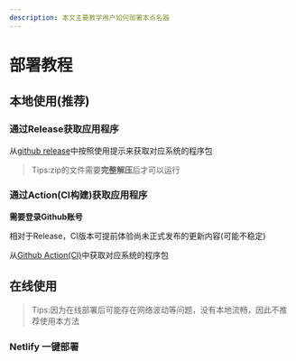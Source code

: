 ```yaml
---
description: 本文主要教学用户如何部署本点名器
---
```


# 部署教程

## 本地使用(推荐)

### 通过Release获取应用程序

从[github release](https://github.com/cyanial/genshin-impact-picker/release/latest)中按照使用提示来获取对应系统的程序包

> Tips:zip的文件需要**完整解压**后才可以运行

### 通过Action(CI构建)获取应用程序

**需要登录Github账号**

相对于Release，CI版本可提前体验尚未正式发布的更新内容(可能不稳定)

从[Github Action(CI)](https://github.com/cyanial/genshin-impact-picker/actions/app.yml)中获取对应系统的程序包

## 在线使用

> Tips:因为在线部署后可能存在网络波动等问题，没有本地流畅，因此不推荐使用本方法

### Netlify 一键部署